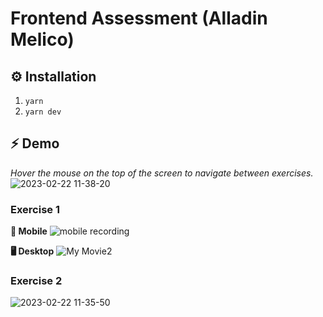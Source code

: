 # Frontend Assessment (Alladin Melico)

## ⚙️ Installation
1. `yarn`
1. `yarn dev`

## ⚡️ Demo
*Hover the mouse on the top of the screen to navigate between exercises.*
![2023-02-22 11-38-20](https://user-images.githubusercontent.com/40887666/220515887-8a80508c-c061-4c3e-8237-ded5898ce3f7.gif)


### Exercise 1
**📱 Mobile**
![mobile recording](https://user-images.githubusercontent.com/40887666/220350484-0fc2633e-065d-4dfb-813d-7d394407c9bc.gif)


**🖥️ Desktop**
![My Movie2](https://user-images.githubusercontent.com/40887666/220350526-18b1c23d-3e7f-4ed6-8c24-5ebf1fd13fd6.gif)

### Exercise 2
![2023-02-22 11-35-50](https://user-images.githubusercontent.com/40887666/220516000-8d413825-5023-41cf-8614-222e6d83b986.gif)
